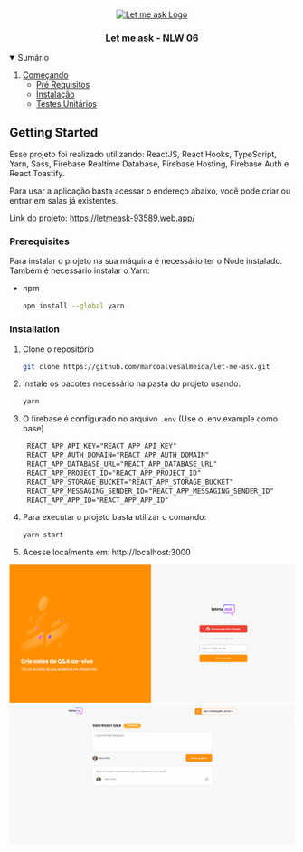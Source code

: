 <!-- PROJECT LOGO -->
<br />
<p align="center">
  <a href="https://letmeask-93589.web.app/">
    <img src="src/assets/logo.svg" alt="Let me ask Logo" width="135">
  </a>

  <h3 align="center">Let me ask - NLW 06</h3>
</p>



<!-- TABLE OF CONTENTS -->
<details open="open">
  <summary>Sumário</summary>
  <ol>
    <li>
      <a href="#getting-started">Começando</a>
      <ul>
        <li><a href="#prerequisites">Pré Requisitos</a></li>
        <li><a href="#installation">Instalação</a></li>
				<li><a href="#tests">Testes Unitários</a></li>
      </ul>
    </li>
  </ol>
</details>


<!-- GETTING STARTED -->
## Getting Started
Esse projeto foi realizado utilizando: ReactJS, React Hooks, TypeScript, Yarn, Sass, Firebase Realtime Database, Firebase Hosting, Firebase Auth e React Toastify.

Para usar a aplicação basta acessar o endereço abaixo, você pode criar ou entrar em salas já existentes.

Link do projeto: https://letmeask-93589.web.app/

### Prerequisites

Para instalar o projeto na sua máquina é necessário ter o Node instalado. Também é necessário instalar o Yarn:
* npm
  ```sh
  npm install --global yarn
  ```

### Installation

1. Clone o repositório
	```sh
	git clone https://github.com/marcoalvesalmeida/let-me-ask.git
	```
2. Instale os pacotes necessário na pasta do projeto usando:
	```sh
	yarn
	```
3. O firebase é configurado no arquivo `.env` (Use o .env.example como base)
   ```JS
    REACT_APP_API_KEY="REACT_APP_API_KEY"
    REACT_APP_AUTH_DOMAIN="REACT_APP_AUTH_DOMAIN"
    REACT_APP_DATABASE_URL="REACT_APP_DATABASE_URL"
    REACT_APP_PROJECT_ID="REACT_APP_PROJECT_ID"
    REACT_APP_STORAGE_BUCKET="REACT_APP_STORAGE_BUCKET"
    REACT_APP_MESSAGING_SENDER_ID="REACT_APP_MESSAGING_SENDER_ID"
    REACT_APP_APP_ID="REACT_APP_APP_ID"
   ```
4. Para executar o projeto basta utilizar o comando:
   ```sh
   yarn start
   ```
5. Acesse localmente em: http://localhost:3000

<p align="center">
  <a href="https://letmeask-93589.web.app/">
    <img src="src/assets/featured/auth.png" alt="Tela de Autenticação" />
  </a>
	<a href="https://letmeask-93589.web.app/">
		<img src="src/assets/featured/room.png" alt="Tela de Salas" />
	</a>
</p>



